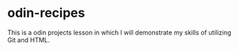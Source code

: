 # odin-recipes
This is a odin projects lesson in which I will demonstrate my skills
of utilizing Git and HTML. 
